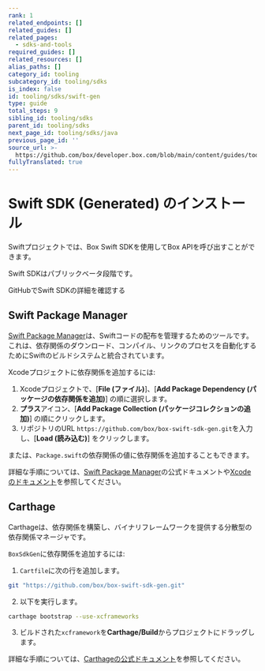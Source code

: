 ```yaml
---
rank: 1
related_endpoints: []
related_guides: []
related_pages:
  - sdks-and-tools
required_guides: []
related_resources: []
alias_paths: []
category_id: tooling
subcategory_id: tooling/sdks
is_index: false
id: tooling/sdks/swift-gen
type: guide
total_steps: 9
sibling_id: tooling/sdks
parent_id: tooling/sdks
next_page_id: tooling/sdks/java
previous_page_id: ''
source_url: >-
  https://github.com/box/developer.box.com/blob/main/content/guides/tooling/sdks/swift-gen.md
fullyTranslated: true
---
```

# Swift SDK (Generated) のインストール

Swiftプロジェクトでは、Box Swift SDKを使用してBox APIを呼び出すことができます。

<Message type="notice">

Swift SDKはパブリックベータ段階です。

</Message>

<CTA to="https://github.com/box/box-swift-sdk-gen">

GitHubでSwift SDKの詳細を確認する

</CTA>

## Swift Package Manager

[Swift Package Manager][spm]は、Swiftコードの配布を管理するためのツールです。これは、依存関係のダウンロード、コンパイル、リンクのプロセスを自動化するためにSwiftのビルドシステムと統合されています。

Xcodeプロジェクトに依存関係を追加するには:

1. Xcodeプロジェクトで、\[**File (ファイル)**]、\[**Add Package Dependency (パッケージの依存関係を追加)**] の順に選択します。
2. **プラス**アイコン、\[**Add Package Collection (パッケージコレクションの追加)**] の順にクリックします。
3. リポジトリのURL `https://github.com/box/box-swift-sdk-gen.git`を入力し、\[**Load (読み込む)**] をクリックします。

または、`Package.swift`の依存関係の値に依存関係を追加することもできます。

詳細な手順については、[Swift Package Manager][spm]の公式ドキュメントや[Xcodeのドキュメント][xcode]を参照してください。

## Carthage

Carthageは、依存関係を構築し、バイナリフレームワークを提供する分散型の依存関係マネージャです。

`BoxSdkGen`に依存関係を追加するには:

1. `Cartfile`に次の行を追加します。

```bash
git "https://github.com/box/box-swift-sdk-gen.git"

```

2. 以下を実行します。

```bash
carthage bootstrap --use-xcframeworks

```

3. ビルドされた`xcframework`を**Carthage/Build**からプロジェクトにドラッグします。

詳細な手順については、[Carthageの公式ドキュメント][carthage]を参照してください。

[spm]: https://www.swift.org/documentation/package-manager/

[xcode]: https://developer.apple.com/documentation/xcode/adding-package-dependencies-to-your-app

[carthage]: https://github.com/Carthage/Carthage#adding-frameworks-to-an-application
